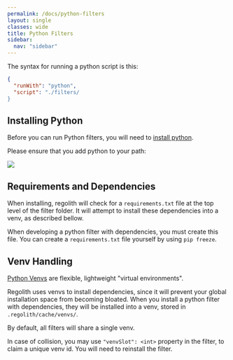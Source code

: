 ```yaml
---
permalink: /docs/python-filters
layout: single
classes: wide
title: Python Filters
sidebar:
  nav: "sidebar"
---
```


The syntax for running a python script is this:

```json
{
  "runWith": "python",
  "script": "./filters/
}
```

## Installing Python

Before you can run Python filters, you will need to [install python](https://www.python.org/downloads/).

Please ensure that you add python to your path:

![](/regolith/assets/images/installing/python.png)


## Requirements and Dependencies

When installing, regolith will check for a `requirements.txt` file at the top level of the filter folder. It will attempt to install these dependencies into a venv, as described bellow.

When developing a python filter with dependencies, you must create this file. You can create a `requirements.txt` file yourself by using `pip freeze`. 

## Venv Handling

[Python Venvs](https://docs.python.org/3/library/venv.html) are flexible, lightweight "virtual environments". 

Regolith uses venvs to install dependencies, since it will prevent your global installation space from becoming bloated. When you install a python filter with dependencies, they will be installed into a venv, stored in `.regolith/cache/venvs/`.

By default, all filters will share a single venv.

In case of collision, you may use `"venvSlot": <int>` property in the filter, to claim a unique venv id. You will need to reinstall the filter.
